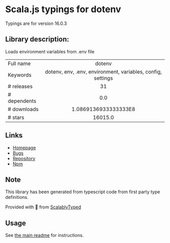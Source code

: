 
# Scala.js typings for dotenv

Typings are for version 16.0.3

## Library description:
Loads environment variables from .env file

|                    |                 |
| ------------------ | :-------------: |
| Full name          | dotenv |
| Keywords           | dotenv, env, .env, environment, variables, config, settings |
| # releases         | 31 |
| # dependents       | 0.0 |
| # downloads        | 1.0869136933333333E8 |
| # stars            | 16015.0 |

## Links
- [Homepage](https://github.com/motdotla/dotenv#readme)
- [Bugs](https://github.com/motdotla/dotenv/issues)
- [Repository](https://github.com/motdotla/dotenv)
- [Npm](https://www.npmjs.com/package/dotenv)
    


## Note
This library has been generated from typescript code from first party type definitions.

Provided with :purple_heart: from [ScalablyTyped](https://github.com/oyvindberg/ScalablyTyped)

## Usage
See [the main readme](../../readme.md) for instructions.


